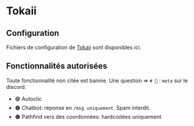 # Tokaii

## Configuration
Fichiers de configuration de [Tokaii](tokaii.fr) sont disponibles ici.

## Fonctionnalités autorisées
Toute fonctionnalité non citée est bannie.
Une question => `# 📡︱meta` sur le discord.

- 🟢 Autoclic
- 🟠 Chatbot: réponse en `/msg uniquement`. Spam interdit.
- 🟠 Pathfind vers des coordonnées: hardcodées uniquement
